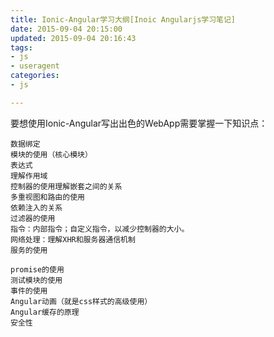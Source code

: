 ```yaml
---
title: Ionic-Angular学习大纲[Inoic Angularjs学习笔记]
date: 2015-09-04 20:15:00
updated: 2015-09-04 20:16:43
tags: 
- js
- useragent
categories: 
- js

---
```

要想使用Ionic-Angular写出出色的WebApp需要掌握一下知识点：

    数据绑定
    模块的使用（核心模块）
    表达式
    理解作用域
    控制器的使用理解嵌套之间的关系
    多重视图和路由的使用
    依赖注入的关系
    过滤器的使用
    指令：内部指令；自定义指令，以减少控制器的大小。
    网络处理：理解XHR和服务器通信机制
    服务的使用


<!--more-->


    promise的使用
    测试模块的使用
    事件的使用
    Angular动画（就是css样式的高级使用）
    Angular缓存的原理
    安全性

